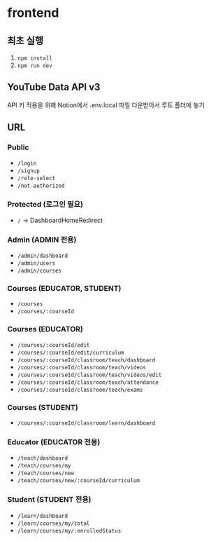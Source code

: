 # frontend

## 최초 실행

1. `npm install`
2. `npm run dev`

## YouTube Data API v3

API 키 적용을 위해 Notion에서 .env.local 파일 다운받아서 루트 폴더에 놓기

## URL

### Public

- `/login`
- `/signup`
- `/role-select`
- `/not-authorized`

### Protected (로그인 필요)

- `/` → DashboardHomeRedirect

### Admin (ADMIN 전용)

- `/admin/dashboard`
- `/admin/users`
- `/admin/courses`

### Courses (EDUCATOR, STUDENT)

- `/courses`
- `/courses/:courseId`

### Courses (EDUCATOR)

- `/courses/:courseId/edit`
- `/courses/:courseId/edit/curriculum`
- `/courses/:courseId/classroom/teach/dashboard`
- `/courses/:courseId/classroom/teach/videos`
- `/courses/:courseId/classroom/teach/videos/edit`
- `/courses/:courseId/classroom/teach/attendance`
- `/courses/:courseId/classroom/teach/exams`

### Courses (STUDENT)

- `/courses/:courseId/classroom/learn/dashboard`

### Educator (EDUCATOR 전용)

- `/teach/dashboard`
- `/teach/courses/my`
- `/teach/courses/new`
- `/teach/courses/new/:courseId/curriculum`

### Student (STUDENT 전용)

- `/learn/dashboard`
- `/learn/courses/my/total`
- `/learn/courses/my/:enrolledStatus`
